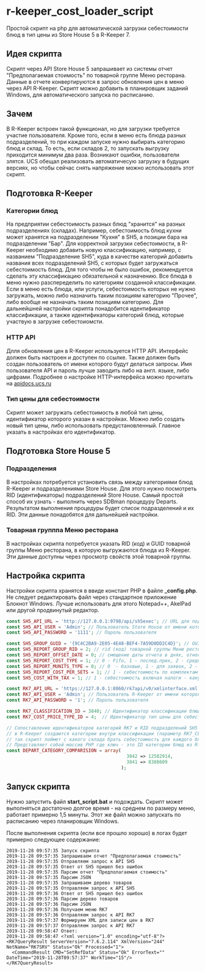 # r-keeper_cost_loader_script
Простой скрипт на php для автоматической загрузки себестоимости блюд в тип цены из Store House 5 в R-Keeper 7.

## Идея скрипта
Скрипт через API Store House 5 запрашивает из системы отчет "Предполагаемая стоимость" по товарной группе Меню ресторана. 
Данные в отчете конвертируются в запрос обновления цен в меню через API R-Keeper. Скрипт можно добавить в планировщик заданий Windows,
для автоматического запуска по расписанию. 

## Зачем
В R-Keeper встроен такой функционал, но для загрузки требуется участие пользователя. Кроме того, если в меню есть блюда разных подразделений, 
то при каждом запуске нужно выбирать категорию блюд и склад. То есть, если складов 2, то запускать выгрузку приходится минимум два раза.
Возникают ошибки, пользователи злятся. UCS обещал реализовать автоматичесую загрузку в будущих версиях, но чтобы сейчас снять напряжение
можно использовать этот скрипт.

## Подготовка R-Keeper
### Категории блюд
На предприятии себестоимость разных блюд "хранится" на разных подразделениях (складах). Например, себестоимость блюд кухни может хранятся на 
подразделении "Кухня" в SH5, а позиции бара на подразделении "Бар". Для корректной загрузки себестоимости, в R-Keeper необходимо добавить
новую классификацию, например, с названием "Подразделение SH5", куда в качестве категорий добавить названия всех подразделений SH5, 
с которых будет загружаться себестоимость блюд. Для того чтобы не было ошибок, рекомендуется сделать эту классификацию обязательной к назначению.
Все блюда в меню нужно разспеределить по категориям созданной классификации. Если в меню есть блюда, или услуги, себестоимость которых не нужно
загружать, можно либо назначить таким позициям категорию "Прочее", либо вообще не назначать таким позициям категорию.
Для дальнейшней настройки скрипта понадобится идентификатор классификации, а также идентификаторы категорий блюд, которые участвую в загрузке 
себестоиомсти. 

### HTTP API
Длля обновления цен в R-Keeper используется HTTP API. Интерфейс должен быть настроен и доступен по ссылке. Также должен быть создан пользователь
от имени которого будут делаться запросы. Имя пользователя API и пароль лучше заводить либо на англ. языке, либо цифрами.
Подробнее о настройке HTTP-интерфейса можно прочитать на [apidocs.ucs.ru](https://apidocs.ucs.ru/doku.php/ru:rk7xmlinterface#%D0%BD%D0%B0%D1%81%D1%82%D1%80%D0%BE%D0%B9%D0%BA%D0%B0_rkeeper_7_%D0%B4%D0%BB%D1%8F_%D1%80%D0%B0%D0%B1%D0%BE%D1%82%D1%8B_%D0%BF%D0%BE_http_%D0%BF%D1%80%D0%BE%D1%82%D0%BE%D0%BA%D0%BE%D0%BB%D1%83)

### Тип цены для себестоимости
Скрипт может загружать себестоимость в любой тип цены, идентификатор которого указан в настройках. Можно либо создать новый тип цены, либо использовать 
предустановленный. Главное указать в настройках его идентификатор.

## Подготовка Store House 5
### Подразделения
В настройках потребуется установить связь между категориями блюд R-Keeper и подразделениями Store House. Для этого нужно посмотреть 
RID (идентификаторы) подразделений Store House. Самый простой способ их узнать - выполнить через SDBman процедуру Departs. Результатом выполнения
процедуры будет список подразделений и их RID. Эти данные понадобятся для дальнейшей настройки.

### Товарная групппа Меню ресторана
В настройках скрипта потребуется указать RID (код) и GUID товарной группы Меню ресторана, в которую выгружаются блюда из R-Keeper. Эти данные
доступны через просмотр свойств этой товарной группы.
 
 ## Настройка скрипта
 Настройки скрипта хранятся в ввиде констант PHP в файле **_config.php**. Не следует редактировать файл через стандартное приложение Блокнот Windows.
 Лучше использовать для этого Notepad++, AkelPad или другой продвинутый редактор.

```php
const SH5_API_URL = 'http://127.0.0.1:9798/api/sh5exec'; // URL для подключения к API Store House. 
const SH5_API_USER = 'Admin'; // Пользователь Store House от имени которого строится отчет "Предполагаемая стоимость" 
const SH5_API_PASSWORD = '1111'; // Пароль пользователя 

const SH5_GROUP_GUID = '{9C4C2BA9-2E05-4E48-BEF4-7A59D0DD2C4D}'; // GUID товарной группы Меню ресторана
const SH5_REPORT_GROUP_RID = 2; // rid (код) товарной группы Меню ресторана
const SH5_REPORT_OFFSET_DATE = 0; // смещение даты отчета в днях, относительно текущей (+1, -1, 0 и т.д.) дата на которую будет построен отчет
const SH5_REPORT_COST_TYPE = 1; // 0 - Fifo, 1 - послед.прих, 2 - средневзв. - тип расчет себестоимости
const SH5_REPORT_MUNITS_TYPE = 0; // 0  - базовые, 1 - для заявок, 2 - для отчетов - тип единиц измерения блюд в Store House, для которых будет расчитана себестоимость
const SH5_REPORT_COST_PER_SETS = 1; // 1 - себестоимость по комплектам - использовать или нет расчет себестоимости по комплектам (параметр отчета Предполагаемая стоимость)
const SH5_COST_WITH_TAX = 1; // 1 - себестоимость включая налоги - какую колонку брать из отчета Предполагаемая стоимость - без налогов или включая налоги

const RK7_API_URL = 'https://127.0.0.1:8060/rk7api/v0/xmlinterface.xml'; // URL для подключения к API R-Keeper
const RK7_API_USER = 'Admin'; // Пользователь R-Keeper от имени которого будет выполняься запрос к API 
const RK7_API_PASSWORD = '1'; // Пароль пользователя

const RK7_CLASSIFICATION_ID = 3840; // Идентификатор классификации блюд для сопоставления подразделений - см. раздел "Подготовка R-Keeper"
const RK7_COST_PRICE_TYPE_ID = 4;  // Идентификатор тип цены для себестоимости - см. раздел "Подготовка R-Keeper"

// Сопоставление идентификаторов категорий RK7 и RID подразделений SH5
// в R-Keeper создаются категории внутри классификации (параметр RK7_CLASSIFICATION_ID), каждая категория сопоставляется со своим складом в SH5
// так скрипт поймет с какого склада брать себестоимость для каждого блюда
// Представляет собой массив PHP где ключ - это ID категории блюд из R-Keeper, а значение - RID подразделения Store House
const DEPART_CATEGORY_COMPARISION = array(
                                            3842 => 12582914, 
                                            3841 => 8388609
                                          );

```

## Запуск скрипта
Нужно запустить файл **start_script.bat** и подождать. Скрипт может выполняться достаточно долгое время - на среднем по размеру меню, работает
примерно 1,5 минуты. Этот же файл можно запускать по расписанию через планировщик Windows.

После выполнения скрипта (если все прошло хорошо) в логах будет примерно следующее содержание:

```
2019-11-28 09:57:35 Запуск скрипта
2019-11-28 09:57:35 Запрашиваем отчет "Предполагаемая стоимость"
2019-11-28 09:57:35 Отправляем запрос к API SH5
2019-11-28 09:57:35 Ответ от SH5 пришел без ошибок
2019-11-28 09:57:35 Парсим отчет "Предполагаемая стоимость"
2019-11-28 09:57:35 Парсим JSON
2019-11-28 09:57:35 Запрашиваем дерево товаров
2019-11-28 09:57:35 Отправляем запрос к API SH5
2019-11-28 09:57:36 Ответ от SH5 пришел без ошибок
2019-11-28 09:57:36 Парсим дерево товаров
2019-11-28 09:57:36 Парсим JSON
2019-11-28 09:57:36 Получаем меню RK7
2019-11-28 09:57:36 Отправляем запрос к API RK7
2019-11-28 09:57:37 Формируем XML для записи цен в RK7
2019-11-28 09:57:37 Отправляем запрос к API RK7
2019-11-28 09:58:47 Ответ:
2019-11-28 09:58:47 <?xml version="1.0" encoding="utf-8"?>
<RK7QueryResult ServerVersion="7.6.2.114" XmlVersion="244" NetName="RK7SRV" Status="Ok" Processed="1">
  <CommandResult CMD="SetRefData" Status="Ok" ErrorText="" DateTime="2019-11-28T09:57:37" WorkTime="15"/>
</RK7QueryResult>
```
 

